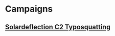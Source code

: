 # Campaigns

## [Solardeflection C2 Typosquatting](../campaigns/solardeflection-c2-typosquatting.md)
